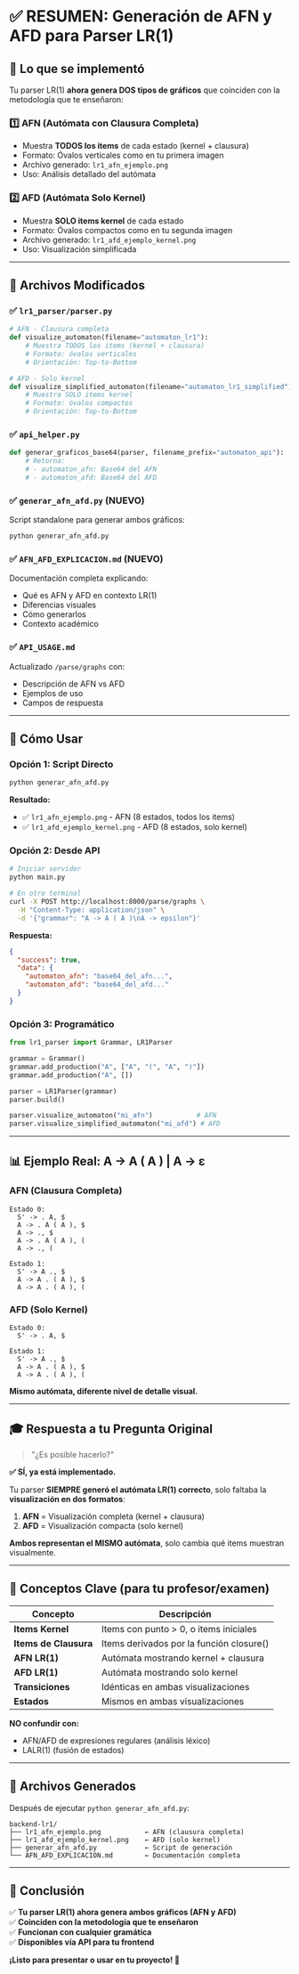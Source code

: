 # ✅ RESUMEN: Generación de AFN y AFD para Parser LR(1)

## 🎯 Lo que se implementó

Tu parser LR(1) **ahora genera DOS tipos de gráficos** que coinciden con la metodología que te enseñaron:

### 1️⃣ **AFN (Autómata con Clausura Completa)**
- Muestra **TODOS los items** de cada estado (kernel + clausura)
- Formato: Óvalos verticales como en tu primera imagen
- Archivo generado: `lr1_afn_ejemplo.png`
- Uso: Análisis detallado del autómata

### 2️⃣ **AFD (Autómata Solo Kernel)**
- Muestra **SOLO items kernel** de cada estado
- Formato: Óvalos compactos como en tu segunda imagen
- Archivo generado: `lr1_afd_ejemplo_kernel.png`
- Uso: Visualización simplificada

---

## 📂 Archivos Modificados

### ✅ `lr1_parser/parser.py`
```python
# AFN - Clausura completa
def visualize_automaton(filename="automaton_lr1"):
    # Muestra TODOS los items (kernel + clausura)
    # Formato: óvalos verticales
    # Orientación: Top-to-Bottom

# AFD - Solo kernel
def visualize_simplified_automaton(filename="automaton_lr1_simplified"):
    # Muestra SOLO items kernel
    # Formato: óvalos compactos
    # Orientación: Top-to-Bottom
```

### ✅ `api_helper.py`
```python
def generar_graficos_base64(parser, filename_prefix="automaton_api"):
    # Retorna:
    # - automaton_afn: Base64 del AFN
    # - automaton_afd: Base64 del AFD
```

### ✅ `generar_afn_afd.py` (NUEVO)
Script standalone para generar ambos gráficos:
```bash
python generar_afn_afd.py
```

### ✅ `AFN_AFD_EXPLICACION.md` (NUEVO)
Documentación completa explicando:
- Qué es AFN y AFD en contexto LR(1)
- Diferencias visuales
- Cómo generarlos
- Contexto académico

### ✅ `API_USAGE.md`
Actualizado `/parse/graphs` con:
- Descripción de AFN vs AFD
- Ejemplos de uso
- Campos de respuesta

---

## 🚀 Cómo Usar

### Opción 1: Script Directo
```bash
python generar_afn_afd.py
```

**Resultado:**
- ✅ `lr1_afn_ejemplo.png` - AFN (8 estados, todos los items)
- ✅ `lr1_afd_ejemplo_kernel.png` - AFD (8 estados, solo kernel)

### Opción 2: Desde API
```bash
# Iniciar servidor
python main.py

# En otro terminal
curl -X POST http://localhost:8000/parse/graphs \
  -H "Content-Type: application/json" \
  -d '{"grammar": "A -> A ( A )\nA -> epsilon"}'
```

**Respuesta:**
```json
{
  "success": true,
  "data": {
    "automaton_afn": "base64_del_afn...",
    "automaton_afd": "base64_del_afd..."
  }
}
```

### Opción 3: Programático
```python
from lr1_parser import Grammar, LR1Parser

grammar = Grammar()
grammar.add_production("A", ["A", "(", "A", ")"])
grammar.add_production("A", [])

parser = LR1Parser(grammar)
parser.build()

parser.visualize_automaton("mi_afn")           # AFN
parser.visualize_simplified_automaton("mi_afd") # AFD
```

---

## 📊 Ejemplo Real: A -> A ( A ) | A -> ε

### AFN (Clausura Completa)
```
Estado 0:
  S' -> . A, $
  A -> . A ( A ), $
  A -> ., $
  A -> . A ( A ), (
  A -> ., (

Estado 1:
  S' -> A ., $
  A -> A . ( A ), $
  A -> A . ( A ), (
```

### AFD (Solo Kernel)
```
Estado 0:
  S' -> . A, $

Estado 1:
  S' -> A ., $
  A -> A . ( A ), $
  A -> A . ( A ), (
```

**Mismo autómata, diferente nivel de detalle visual.**

---

## 🎓 Respuesta a tu Pregunta Original

> "¿Es posible hacerlo?"

**✅ SÍ, ya está implementado.**

Tu parser **SIEMPRE generó el autómata LR(1) correcto**, solo faltaba la **visualización en dos formatos**:

1. **AFN** = Visualización completa (kernel + clausura)
2. **AFD** = Visualización compacta (solo kernel)

**Ambos representan el MISMO autómata**, solo cambia qué items muestran visualmente.

---

## 🔑 Conceptos Clave (para tu profesor/examen)

| Concepto | Descripción |
|----------|-------------|
| **Items Kernel** | Items con punto > 0, o items iniciales |
| **Items de Clausura** | Items derivados por la función closure() |
| **AFN LR(1)** | Autómata mostrando kernel + clausura |
| **AFD LR(1)** | Autómata mostrando solo kernel |
| **Transiciones** | Idénticas en ambas visualizaciones |
| **Estados** | Mismos en ambas visualizaciones |

**NO confundir con:**
- AFN/AFD de expresiones regulares (análisis léxico)
- LALR(1) (fusión de estados)

---

## 📁 Archivos Generados

Después de ejecutar `python generar_afn_afd.py`:

```
backend-lr1/
├── lr1_afn_ejemplo.png           ← AFN (clausura completa)
├── lr1_afd_ejemplo_kernel.png    ← AFD (solo kernel)
├── generar_afn_afd.py            ← Script de generación
└── AFN_AFD_EXPLICACION.md        ← Documentación completa
```

---

## 🎯 Conclusión

✅ **Tu parser LR(1) ahora genera ambos gráficos (AFN y AFD)**  
✅ **Coinciden con la metodología que te enseñaron**  
✅ **Funcionan con cualquier gramática**  
✅ **Disponibles vía API para tu frontend**  

**¡Listo para presentar o usar en tu proyecto! 🚀**
